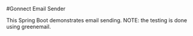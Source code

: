 #Gonnect Email Sender

This Spring Boot demonstrates email sending. NOTE: the testing is done using greenemail.

